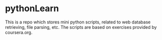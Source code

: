 # pythonLearn
This is a repo which stores mini python scripts, related to web database retrieving, file parsing, etc. The scripts are based on exercises provided by coursera.org.
